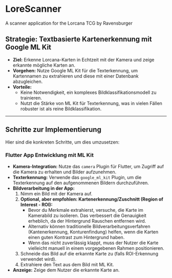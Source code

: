 # LoreScanner

A scanner application for the Lorcana TCG by Ravensburger

## Strategie: Textbasierte Kartenerkennung mit Google ML Kit
- **Ziel:** Erkenne Lorcana-Karten in Echtzeit mit der Kamera und zeige erkannte mögliche Karten an.
- **Vorgehen:** Nutze Google ML Kit für die Texterkennung, um Kartennamen zu extrahieren und diese mit einer Datenbank abzugleichen.
- **Vorteile:** 
  - Keine Notwendigkeit, ein komplexes Bildklassifikationsmodell zu trainieren.
  - Nutzt die Stärke von ML Kit für Texterkennung, was in vielen Fällen robuster ist als reine Bildklassifikation.
---

## Schritte zur Implementierung

Hier sind die konkreten Schritte, um dies umzusetzen:

### Flutter App Entwicklung mit ML Kit

* **Kamera-Integration:** Nutze das `camera` Plugin für Flutter, um Zugriff auf die Kamera zu erhalten und Bilder aufzunehmen.
* **Texterkennung:** Verwende das `google_ml_kit` Plugin, um die Texterkennung auf den aufgenommenen Bildern durchzuführen.
* **Bildverarbeitung in der App:**
    1.  Nimm ein Bild mit der Kamera auf.
    2.  **Optional, aber empfohlen: Kartenerkennung/Zuschnitt (Region of Interest - ROI):**
        * Bevor du Merkmale extrahierst, versuche, die Karte im Kamerabild zu isolieren. Das verbessert die Genauigkeit erheblich, da der Hintergrund Rauschen entfernen wird.
        * Alternativ können traditionelle Bildverarbeitungsverfahren (Kantenerkennung, Konturenfindung) helfen, wenn die Karten einen guten Kontrast zum Hintergrund haben.
        * Wenn das nicht zuverlässig klappt, muss der Nutzer die Karte vielleicht manuell in einem vorgegebenen Rahmen positionieren.
    3.  Schneide das Bild auf die erkannte Karte zu (falls ROI-Erkennung verwendet wird).
    4.  Extrahiere den Text aus dem Bild mit ML Kit.
* **Anzeige:** Zeige dem Nutzer die erkannte Karte an.
